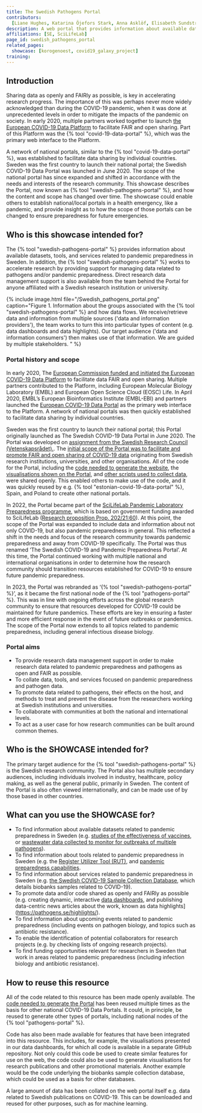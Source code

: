```yaml
---
title: The Swedish Pathogens Portal
contributors:
  [Liane Hughes, Katarina Öjefors Stark, Anna Asklöf, Elisabeth Sundström]
description: A web portal that provides information about available datasets, resources, tools, and services related to pandemic preparedness in Sweden. We offer support to all those involved in pandemic preparedness research that are affiliated with a Swedish research institution or university.
affiliations: [SE, SciLifeLab]
page_id: swedish_pathogens_portal
related_pages:
  showcase: [korogenoest, covid19_galaxy_project]
training:
---
```


## Introduction

Sharing data as openly and FAIRly as possible, is key in accelerating research progress. The importance of this was perhaps never more widely acknowledged than during the COVID-19 pandemic, when it was done at unprecedented levels in order to mitigate the impacts of the pandemic on society. In early 2020, multiple partners worked together to launch [the European COVID-19 Data Platform](https://www.embl.org/news/science/embl-ebi-launches-covid-19-data-portal/) to facilitate FAIR and open sharing. Part of this Platform was the {% tool "covid-19-data-portal" %}, which was the primary web interface to the Platform.

A network of national portals, similar to the {% tool "covid-19-data-portal" %}, was established to facilitate data sharing by individual countries. Sweden was the first country to launch their national portal; the Swedish COVID-19 Data Portal was launched in June 2020. The scope of the national portal has since expanded and shifted in accordance with the needs and interests of the research community. This showcase describes the Portal, now known as {% tool "swedish-pathogens-portal" %}, and how the content and scope has changed over time. The showcase could enable others to establish national/local portals in a health emergency, like a pandemic, and provide insight as to how the scope of those portals can be changed to ensure preparedness for future emergencies.

## Who is this showcase intended for?

The {% tool "swedish-pathogens-portal" %} provides information about available datasets, tools, and services related to pandemic preparedness in Sweden. In addition, the {% tool "swedish-pathogens-portal" %} works to accelerate research by providing support for managing data related to pathogens and/or pandemic preparedness. Direct research data management support is also available from the team behind the Portal for anyone affiliated with a Swedish research institution or university.

{% include image.html file="/Swedish_pathogens_portal.png" caption="Figure 1. Information about the groups associated with the {% tool "swedish-pathogens-portal" %} and how data flows. We receive/retrieve data and information from multiple sources ('data and information providers'), the team works to turn this into particular types of content (e.g. data dashboards and data highlights). Our target audience ('data and information consumers') then makes use of that information. We are guided by multiple stakeholders.
" %}

### Portal history and scope

In early 2020, The [European Commission funded and initiated the European COVID-19 Data Platform](https://www.embl.org/news/science/embl-ebi-launches-covid-19-data-portal/) to facilitate data FAIR and open sharing. Multiple partners contributed to the Platform, including European Molecular Biology Laboratory (EMBL) and European Open Science Cloud (EOSC) Life. In April 2020, EMBL’s European Bioinformatics Institute (EMBL-EBI) and partners launched the [European COVID-19 Data Portal](http://covid19dataportal.org/) as the primary web interface to the Platform. A network of national portals was then quickly established to facilitate data sharing by individual countries.

Sweden was the first country to launch their national portal; this Portal originally launched as The Swedish COVID-19 Data Portal in June 2020. The Portal was developed on [assignment from the Swedish Research Council (Vetenskapsrådet).](https://www.vr.se/english/just-now/news/news-archive/2020-06-03-new-national-portal-makes-research-data-on-covid-19-accessible.html). The [initial scope of the Portal was to facilitate and promote FAIR and open sharing of COVID-19 data](https://www.covid19dataportal.se/updates/first_year/) originating from Swedish research institutions, universities, and other organisations. All of the code for the Portal, including the [code needed to generate the website](https://github.com/ScilifelabDataCentre/covid-portal), the [visualisations shown on the Portal](https://github.com/ScilifelabDataCentre/covid-portal-visualisations), and [other scripts used to collect data](https://github.com/ScilifelabDataCentre/covid-portal-scripts), were shared openly. This enabled others to make use of the code, and it was quickly reused by e.g. {% tool "estonian-covid-19-data-portal" %}, Spain, and Poland to create other national portals.

In 2022, the Portal became part of the [SciLifeLab Pandemic Laboratory Preparedness programme](https://www.scilifelab.se/pandemic-response/pandemic-laboratory-preparedness/), which is based on government funding awarded to SciLifeLab ([Research proposition Prop. 202/21:60](https://www.regeringen.se/rattsliga-dokument/proposition/2020/12/forskning-frihet-framtid--kunskap-och-innovation-for-sverige/)). At this point, the scope of the Portal was expanded to include data and information about not only COVID-19, but also pandemic preparedness in general. This reflected a shift in the needs and focus of the research community towards pandemic preparedness and away from COVID-19 specifically. The Portal was thus renamed ‘The Swedish COVID-19 and Pandemic Preparedness Portal’. At this time, the Portal continued working with multiple national and international organisations in order to determine how the research community should transition resources established for COVID-19 to ensure future pandemic preparedness.

In 2023, the Portal was rebranded as ‘{% tool "swedish-pathogens-portal" %}’, as it became the first national node of the {% tool "pathogens-portal" %}. This was in line with ongoing efforts across the global research community to ensure that resources developed for COVID-19 could be maintained for future pandemics. These efforts are key in ensuring a faster and more efficient response in the event of future outbreaks or pandemics. The scope of the Portal now extends to all topics related to pandemic preparedness, including general infectious disease biology.

### Portal aims

- To provide research data management support in order to make research data related to pandemic preparedness and pathogens as open and FAIR as possible.
- To collate data, tools, and services focused on pandemic preparedness and pathogen data.
- To promote data related to pathogens, their effects on the host, and methods to treat and prevent the disease from the researchers working at Swedish institutions and universities.
- To collaborate with communities at both the national and international levels.
- To act as a user case for how research communities can be built around common themes.

## Who is the SHOWCASE intended for?

The primary target audience for the {% tool "swedish-pathogens-portal" %} is the Swedish research community. The Portal also has multiple secondary audiences, including individuals involved in industry, healthcare, policy making, as well as the general public, primarily in Sweden. The content of the Portal is also often viewed internationally, and can be made use of by those based in other countries.

## What can you use the SHOWCASE for?

- To find information about available datasets related to pandemic preparedness in Sweden (e.g. [studies of the effectiveness of vaccines](https://pathogens.se/dashboards/recovac/), or [wastewater data collected to monitor for outbreaks of multiple pathogens](https://pathogens.se/dashboards/wastewater/)).
- To find information about tools related to pandemic preparedness in Sweden (e.g. the [Register Utilizer Tool (RUT)](https://pathogens.se/register-based-research/), and [pandemic preparedness capabilities](https://pathogens.se/resources/).
- To find information about services related to pandemic preparedness in Sweden (e.g. [the Swedish COVID-19 Sample Collection Database](https://pathogens.se/biobanks/), which details biobanks samples related to COVID-19).
- To promote data and/or code shared as openly and FAIRly as possible (e.g. creating dynamic, interactive [data dashboards](https://pathogens.se/dashboards/), and publishing data-centric news articles about the work, known as data highlights](https://pathogens.se/highlights/).
- To find information about upcoming events related to pandemic preparedness (including events on pathogen biology, and topics such as antibiotic resistance).
- To enable the identification of potential collaborators for research projects (e.g. by checking lists of ongoing research projects).
- To find funding opportunities relevant for researchers in Sweden that work in areas related to pandemic preparedness (including infection biology and antibiotic resistance).

## How to reuse this resource

All of the code related to this resource has been made openly available. The [code needed to generate the Portal](https://github.com/ScilifelabDataCentre/covid-portal) has been reused multiple times as the basis for other national COVID-19 Data Portals. It could, in principle, be reused to generate other types of portals, including national nodes of the {% tool "pathogens-portal" %}.

Code has also been made available for features that have been integrated into this resource. This includes, for example, the visualisations presented in our data dashboards, for which all code is available in a separate GitHub repository. Not only could this code be used to create similar features for use on the web, the code could also be used to generate visualisations for research publications and other promotional materials. Another example would be the code underlying the biobanks sample collection database, which could be used as a basis for other databases.

A large amount of data has been collated on the web portal itself e.g. data related to Swedish publications on COVID-19. This can be downloaded and reused for other purposes, such as for machine learning.
